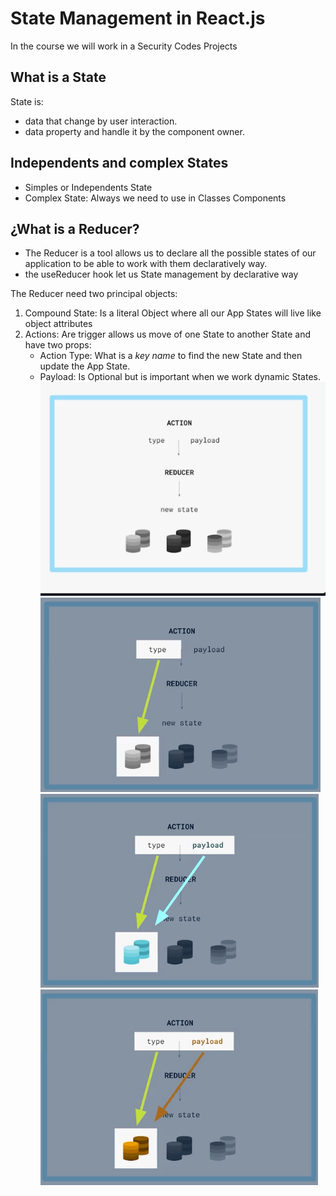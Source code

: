 # State Management in React.js

In the course we will work in a Security Codes Projects

## What is a State

State is:
- data that change by user interaction.
- data property and handle it by the component owner.

## Independents and complex States

- Simples or Independents State
- Complex State: Always we need to use in Classes Components


## ¿What is a Reducer?

- The Reducer is a tool allows us to declare all the possible states of our application to be able to work with them declaratively way.
- the useReducer hook let us State management by declarative way

The Reducer need two principal objects:
1. Compound State: Is a literal Object where all our App States will live like object attributes
2. Actions: Are trigger allows us move of one State to another State and have two props:
    - Action Type: What is a _key name_ to find the new State and then update the App State. 
    - Payload: Is Optional but is important when we work dynamic States.
![work flow](./src/img/reducer-work-flow.png)
![work flow](./src/img/reducer-type.png)
![work flow](./src/img/reducer-type-payloadA.png)
![work flow](./src/img/reducer-type-payloadB.png)


